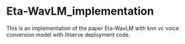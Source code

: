# Eta-WavLM_implementation
This is an implementation of the paper Eta-WavLM with knn vc voice conversion model with litserve deployment code.
